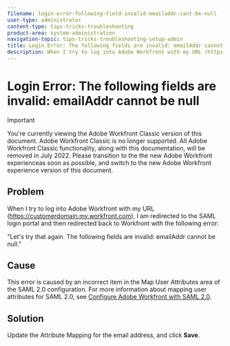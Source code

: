 ```yaml
---
filename: login-error-following-field-invalid-emailaddr-cant-be-null
user-type: administrator
content-type: tips-tricks-troubleshooting
product-area: system-administration
navigation-topic: tips-tricks-troubleshooting-setup-admin
title: Login Error: The following fields are invalid: emailAddr cannot be null
description: When I try to log into Adobe Workfront with my URL (https://customerdomain.my.workfront.com), I am redirected to the SAML login portal and then redirected back to Workfront with the following error - EDIT ME.
---
```


# Login Error: The following fields are invalid: emailAddr cannot be null

>[!IMPORTANT]
>
>You're currently viewing the Adobe Workfront Classic version of this document. Adobe Workfront Classic is no longer supported. All Adobe Workfront Classic functionality, along with this documentation, will be removed in July 2022. Please transition to the the new Adobe Workfront experienceas soon as possible, and switch to the new Adobe Workfront experience version of this document.

## Problem&nbsp;

When I try to log into Adobe Workfront with my URL (https://customerdomain.my.workfront.com), I am redirected to the SAML login portal and then redirected back to Workfront with the following error:

"Let's try that again. The following fields are invalid:&nbsp;emailAddr cannot be null."

## Cause

This error is caused by an incorrect item in the Map User Attributes&nbsp;area of the SAML 2.0 configuration. For more information about mapping user attributes for SAML 2.0, see [Configure Adobe Workfront with SAML 2.0](../../administration-and-setup/add-users/single-sign-on/configure-workfront-saml-2.md).

## Solution

Update the Attribute Mapping for the email address, and click **Save**.
